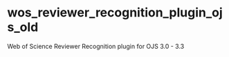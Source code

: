 # wos_reviewer_recognition_plugin_ojs_old
Web of Science Reviewer Recognition plugin for OJS 3.0 - 3.3
